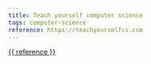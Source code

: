 ```yaml
---
title: Teach yourself computer science
tags: computer-science
reference: https://teachyourselfcs.com
---
```

<a href="{{ reference }}">{{ reference }}</a>

